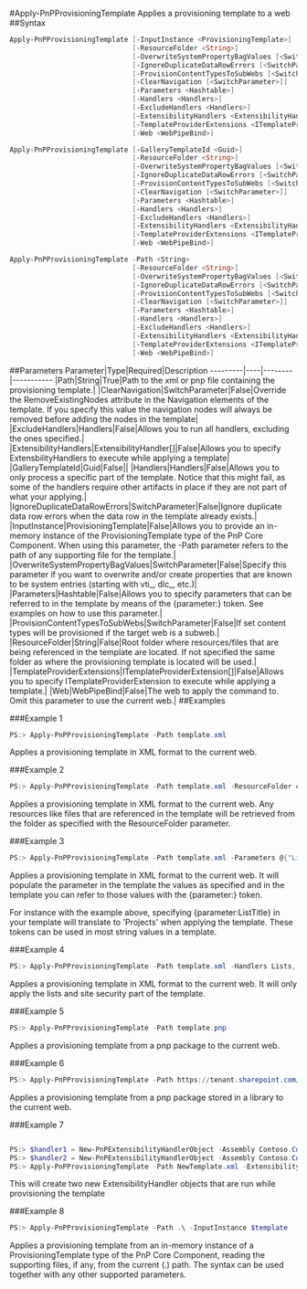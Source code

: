 #Apply-PnPProvisioningTemplate
Applies a provisioning template to a web
##Syntax
```powershell
Apply-PnPProvisioningTemplate [-InputInstance <ProvisioningTemplate>]
                              [-ResourceFolder <String>]
                              [-OverwriteSystemPropertyBagValues [<SwitchParameter>]]
                              [-IgnoreDuplicateDataRowErrors [<SwitchParameter>]]
                              [-ProvisionContentTypesToSubWebs [<SwitchParameter>]]
                              [-ClearNavigation [<SwitchParameter>]]
                              [-Parameters <Hashtable>]
                              [-Handlers <Handlers>]
                              [-ExcludeHandlers <Handlers>]
                              [-ExtensibilityHandlers <ExtensibilityHandler[]>]
                              [-TemplateProviderExtensions <ITemplateProviderExtension[]>]
                              [-Web <WebPipeBind>]
```


```powershell
Apply-PnPProvisioningTemplate [-GalleryTemplateId <Guid>]
                              [-ResourceFolder <String>]
                              [-OverwriteSystemPropertyBagValues [<SwitchParameter>]]
                              [-IgnoreDuplicateDataRowErrors [<SwitchParameter>]]
                              [-ProvisionContentTypesToSubWebs [<SwitchParameter>]]
                              [-ClearNavigation [<SwitchParameter>]]
                              [-Parameters <Hashtable>]
                              [-Handlers <Handlers>]
                              [-ExcludeHandlers <Handlers>]
                              [-ExtensibilityHandlers <ExtensibilityHandler[]>]
                              [-TemplateProviderExtensions <ITemplateProviderExtension[]>]
                              [-Web <WebPipeBind>]
```


```powershell
Apply-PnPProvisioningTemplate -Path <String>
                              [-ResourceFolder <String>]
                              [-OverwriteSystemPropertyBagValues [<SwitchParameter>]]
                              [-IgnoreDuplicateDataRowErrors [<SwitchParameter>]]
                              [-ProvisionContentTypesToSubWebs [<SwitchParameter>]]
                              [-ClearNavigation [<SwitchParameter>]]
                              [-Parameters <Hashtable>]
                              [-Handlers <Handlers>]
                              [-ExcludeHandlers <Handlers>]
                              [-ExtensibilityHandlers <ExtensibilityHandler[]>]
                              [-TemplateProviderExtensions <ITemplateProviderExtension[]>]
                              [-Web <WebPipeBind>]
```


##Parameters
Parameter|Type|Required|Description
---------|----|--------|-----------
|Path|String|True|Path to the xml or pnp file containing the provisioning template.|
|ClearNavigation|SwitchParameter|False|Override the RemoveExistingNodes attribute in the Navigation elements of the template. If you specify this value the navigation nodes will always be removed before adding the nodes in the template|
|ExcludeHandlers|Handlers|False|Allows you to run all handlers, excluding the ones specified.|
|ExtensibilityHandlers|ExtensibilityHandler[]|False|Allows you to specify ExtensbilityHandlers to execute while applying a template|
|GalleryTemplateId|Guid|False||
|Handlers|Handlers|False|Allows you to only process a specific part of the template. Notice that this might fail, as some of the handlers require other artifacts in place if they are not part of what your applying.|
|IgnoreDuplicateDataRowErrors|SwitchParameter|False|Ignore duplicate data row errors when the data row in the template already exists.|
|InputInstance|ProvisioningTemplate|False|Allows you to provide an in-memory instance of the ProvisioningTemplate type of the PnP Core Component. When using this parameter, the -Path parameter refers to the path of any supporting file for the template.|
|OverwriteSystemPropertyBagValues|SwitchParameter|False|Specify this parameter if you want to overwrite and/or create properties that are known to be system entries (starting with vti_, dlc_, etc.)|
|Parameters|Hashtable|False|Allows you to specify parameters that can be referred to in the template by means of the {parameter:<Key>} token. See examples on how to use this parameter.|
|ProvisionContentTypesToSubWebs|SwitchParameter|False|If set content types will be provisioned if the target web is a subweb.|
|ResourceFolder|String|False|Root folder where resources/files that are being referenced in the template are located. If not specified the same folder as where the provisioning template is located will be used.|
|TemplateProviderExtensions|ITemplateProviderExtension[]|False|Allows you to specify ITemplateProviderExtension to execute while applying a template.|
|Web|WebPipeBind|False|The web to apply the command to. Omit this parameter to use the current web.|
##Examples

###Example 1
```powershell
PS:> Apply-PnPProvisioningTemplate -Path template.xml
```
Applies a provisioning template in XML format to the current web.

###Example 2
```powershell
PS:> Apply-PnPProvisioningTemplate -Path template.xml -ResourceFolder c:\provisioning\resources
```
Applies a provisioning template in XML format to the current web. Any resources like files that are referenced in the template will be retrieved from the folder as specified with the ResourceFolder parameter.

###Example 3
```powershell
PS:> Apply-PnPProvisioningTemplate -Path template.xml -Parameters @{"ListTitle"="Projects";"parameter2"="a second value"}
```
Applies a provisioning template in XML format to the current web. It will populate the parameter in the template the values as specified and in the template you can refer to those values with the {parameter:<key>} token.

For instance with the example above, specifying {parameter:ListTitle} in your template will translate to 'Projects' when applying the template. These tokens can be used in most string values in a template.

###Example 4
```powershell
PS:> Apply-PnPProvisioningTemplate -Path template.xml -Handlers Lists, SiteSecurity
```
Applies a provisioning template in XML format to the current web. It will only apply the lists and site security part of the template.

###Example 5
```powershell
PS:> Apply-PnPProvisioningTemplate -Path template.pnp
```
Applies a provisioning template from a pnp package to the current web.

###Example 6
```powershell
PS:> Apply-PnPProvisioningTemplate -Path https://tenant.sharepoint.com/sites/templatestorage/Documents/template.pnp
```
Applies a provisioning template from a pnp package stored in a library to the current web.

###Example 7
```powershell

PS:> $handler1 = New-PnPExtensibilityHandlerObject -Assembly Contoso.Core.Handlers -Type Contoso.Core.Handlers.MyExtensibilityHandler1
PS:> $handler2 = New-PnPExtensibilityHandlerObject -Assembly Contoso.Core.Handlers -Type Contoso.Core.Handlers.MyExtensibilityHandler1
PS:> Apply-PnPProvisioningTemplate -Path NewTemplate.xml -ExtensibilityHandlers $handler1,$handler2
```
This will create two new ExtensibilityHandler objects that are run while provisioning the template

###Example 8
```powershell
PS:> Apply-PnPProvisioningTemplate -Path .\ -InputInstance $template
```
Applies a provisioning template from an in-memory instance of a ProvisioningTemplate type of the PnP Core Component, reading the supporting files, if any, from the current (.\) path. The syntax can be used together with any other supported parameters.
